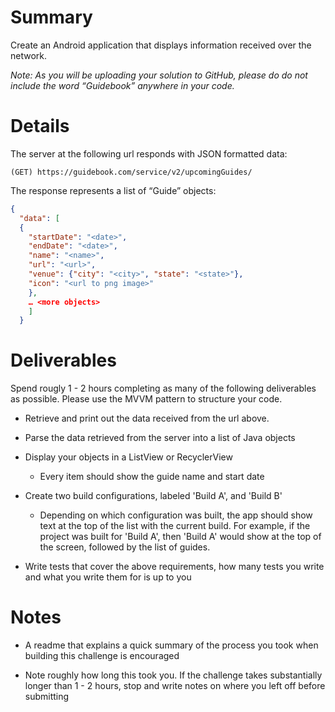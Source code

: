 # Summary
Create an Android application that displays information received over the network.

*Note: As you will be uploading your solution to GitHub, please do do not include the word “Guidebook” anywhere in your code.*

# Details

The server at the following url responds with JSON formatted data:

```(GET) https://guidebook.com/service/v2/upcomingGuides/```

The response represents a list of “Guide” objects:

```json
{
  "data": [
  {
    "startDate": "<date>",
    "endDate": "<date>",
    "name": "<name>",
    "url": "<url>",
    "venue": {"city": "<city>", "state": "<state>"},
    "icon": "<url to png image>"
    },
    … <more objects>
    ]
  }
  ```

# Deliverables
Spend rougly 1 - 2 hours completing as many of the following deliverables as possible. Please use the MVVM pattern to structure your code.

* Retrieve and print out the data received from the url above.

* Parse the data retrieved from the server into a list of Java objects

* Display your objects in a ListView or RecyclerView
  - Every item should show the guide name and start date

* Create two build configurations, labeled 'Build A', and 'Build B'
  - Depending on which configuration was built, the app should show text at the top of the list with the current build. For example, if the project was built for 'Build A', then 'Build A' would show at the top of the screen, followed by the list of guides.

* Write tests that cover the above requirements, how many tests you write and what you write them for is up to you

# Notes

* A readme that explains a quick summary of the process you took when building this challenge is encouraged

* Note roughly how long this took you. If the challenge takes substantially longer than 1 - 2 hours, stop and write notes on where you left off before submitting